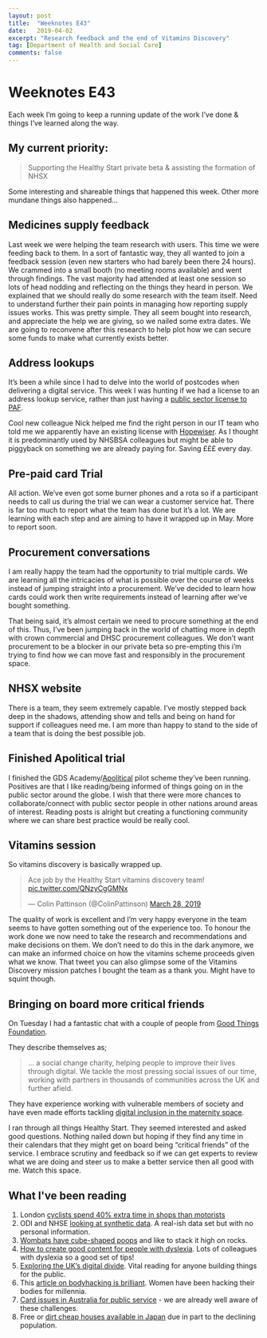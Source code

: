 ```yaml
---
layout: post
title:  "Weeknotes E43"
date:   2019-04-02
excerpt: "Research feedback and the end of Vitamins Discovery"
tag: [Department of Health and Social Care]
comments: false
---
```


# Weeknotes E43
Each week I’m going to keep a running update of the work I’ve done & things I’ve learned along the way.

## My current priority:
> Supporting the Healthy Start private beta & assisting the formation of NHSX

Some interesting and shareable things that happened this week. Other more mundane things also happened…

## Medicines supply feedback
Last week we were helping the team research with users. This time we were feeding back to them. In a sort of fantastic way, they all wanted to join a feedback session (even new starters who had barely been there 24 hours). We crammed into a small booth (no meeting rooms available) and went through findings. The vast majority had attended at least one session so lots of head nodding and reflecting on the things they heard in person.
We explained that we should really do some research with the team itself. Need to understand further their pain points in managing how reporting supply issues works. This was pretty simple. They all seem bought into research, and appreciate the help we are giving, so we nailed some extra dates. We are going to reconvene after this research to help plot how we can secure some funds to make what currently exists better.  

## Address lookups
It’s been a while since I had to delve into the world of postcodes when delivering a digital service. This week I was hunting if we had a license to an address lookup service, rather than just having a [public sector license to PAF](https://licensing-centre.poweredbypaf.com/paf-public-sector-licence). 

Cool new colleague Nick helped me find the right person in our IT team who told me we apparently have an existing license with [Hopewiser](https://www.hopewiser.com/). As I thought it is predominantly used by NHSBSA colleagues but might be able to piggyback on something we are already paying for. Saving £££ every day.

## Pre-paid card Trial
All action. We’ve even got some burner phones and a rota so if a participant needs to call us during the trial we can wear a customer service hat. There is far too much to report what the team has done but it’s a lot. We are learning with each step and are aiming to have it wrapped up in May. More to report soon.

## Procurement conversations
I am really happy the team had the opportunity to trial multiple cards. We are learning all the intricacies of what is possible over the course of weeks instead of jumping straight into a procurement. We’ve decided to learn how cards could work then write requirements instead of learning after we’ve bought something.

That being said, it’s almost certain we need to procure something at the end of this. Thus, I’ve been jumping back in the world of chatting more in depth with crown commercial and DHSC procurement colleagues. We don’t want procurement to be a blocker in our private beta so pre-empting this i’m trying to find how we can move fast and responsibly in the procurement space. 

## NHSX website
There is a team, they seem extremely capable. I’ve mostly stepped back deep in the shadows, attending show and tells and being on hand for support if colleagues need me. I am more than happy to stand to the side of a team that is doing the best possible job. 

## Finished Apolitical trial
I finished the GDS Academy/[Apolitical](https://apolitical.co/) pilot scheme they’ve been running. Positives are that I like reading/being informed of things going on in the public sector around the globe. I wish that there were more chances to collaborate/connect with public sector people in other nations around areas of interest. Reading posts is alright but creating a functioning community where we can share best practice would be really cool.

## Vitamins session
So vitamins discovery is basically wrapped up.

<div class="center">

<blockquote class="twitter-tweet" data-lang="en"><p lang="en" dir="ltr">Ace job by the Healthy Start vitamins discovery team! <a href="https://t.co/QNzyCgGMNx">pic.twitter.com/QNzyCgGMNx</a></p>&mdash; Colin Pattinson (@ColinPattinson) <a href="https://twitter.com/ColinPattinson/status/1111275243111362560?ref_src=twsrc%5Etfw">March 28, 2019</a></blockquote>

</div>

The quality of work is excellent and I’m very happy everyone in the team seems to have gotten something out of the experience too. To honour the work done we now need to take the research and recommendations and make decisions on them. We don’t need to do this in the dark anymore, we can make an informed choice on how the vitamins scheme proceeds given what we know.
That tweet you can also glimpse some of the Vitamins Discovery mission patches I bought the team as a thank you. Might have to squint though.

## Bringing on board more critical friends
On Tuesday I had a fantastic chat with a couple of people from [Good Things Foundation](https://www.goodthingsfoundation.org/). 

They describe themselves as;
> ... a social change charity, helping people to improve their lives through digital. We tackle the most pressing social issues of our time, working with partners in thousands of communities across the UK and further afield. 

They have experience working with vulnerable members of society and have even made efforts tackling [digital inclusion in the maternity space](https://digital-health-lab.org/dorset).

I ran through all things Healthy Start. They seemed interested and asked good questions. Nothing nailed down but hoping if they find any time in their calendars that they might get on board being “critical friends” of the service. I embrace scrutiny and feedback so if we can get experts to review what we are doing and steer us to make a better service then all good with me. Watch this space.

## What I've been reading
1. London [cyclists spend 40% extra time in shops than motorists](https://www.forbes.com/sites/carltonreid/2018/11/16/cyclists-spend-40-more-in-londons-shops-than-motorists/#7da067ae641e)
2. ODI and NHSE [looking at synthetic data](https://odileeds.org/events/synae/). A real-ish data set but with no personal information. 
3. [Wombats have cube-shaped poops](https://www.sciencenews.org/article/how-wombats-poop-cubes) and like to stack it high on rocks.  
4. [How to create good content for people with dyslexia](https://www.boia.org/blog/how-to-create-accessible-content-and-designs-for-people-with-dyslexia). Lots of colleagues with dyslexia so a good set of tips!
5. [Exploring the UK’s digital divide](https://www.ons.gov.uk/peoplepopulationandcommunity/householdcharacteristics/homeinternetandsocialmediausage/articles/exploringtheuksdigitaldivide/2019-03-04). Vital reading for anyone building things for the public.
6. This [article on bodyhacking is brilliant](https://splinternews.com/bodyhackers-are-all-around-you-they-re-called-women-1793856408). Women have been hacking their bodies for millennia.
7. [Card issues in Australia for public service](https://www.itnews.com.au/news/centrelinks-big-cashless-card-upgrade-gets-stuck-at-the-checkout-515942) - we are already well aware of these challenges. 
8. Free or [dirt cheap houses available in Japan](https://www.fastcompany.com/90277202/japan-is-giving-away-houses-for-free) due in part to the declining population.

